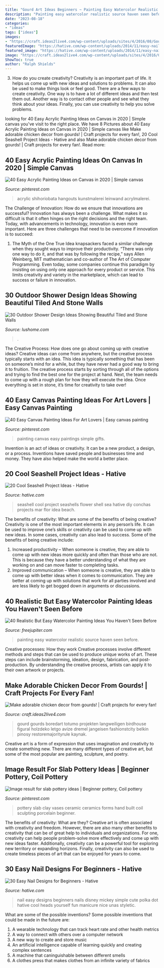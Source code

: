 ```yaml
---
title: "Gourd Art Ideas Beginners ~ Painting Easy Watercolor Realistic Source Haven Seen Before"
description: "Painting easy watercolor realistic source haven seen before"
date: "2023-08-18"
categories:
- "ideas"
tags: ["ideas"]
images:
- "https://craft.ideas2live4.com/wp-content/uploads/sites/4/2016/08/Gourd-Art-16.jpg"
featuredImage: "https://hative.com/wp-content/uploads/2014/11/easy-nail-designs/14-easy-nail-designs-for-beginners.jpg"
featured_image: "https://hative.com/wp-content/uploads/2014/11/easy-nail-designs/14-easy-nail-designs-for-beginners.jpg"
image: "https://craft.ideas2live4.com/wp-content/uploads/sites/4/2016/08/Gourd-Art-16.jpg"
ShowToc: true
author: "Ralph Shields"
---
```



3. How do you create creativity?
Creativity is an important part of life. It helps us come up with new ideas and solutions to problems. It can also be used to make things look or feel good. There are a few ways to create creativity. One way is to have a lot of different ideas and then test them out. Another way is to contact other people and see what they think about your ideas. Finally, you can use creativity to help you solve problems.

	

		
looking for 40 Easy Acrylic Painting Ideas on Canvas in 2020 | Simple canvas you've visit to the right place. We have 8 Pictures about 40 Easy Acrylic Painting Ideas on Canvas in 2020 | Simple canvas like Make adorable chicken decor from gourds! | Craft projects for every fan!, 20 Cool Seashell Project Ideas - Hative and also Make adorable chicken decor from gourds! | Craft projects for every fan!. Read more:
		
    
## 40 Easy Acrylic Painting Ideas On Canvas In 2020 | Simple Canvas

<img loading=lazy src="https://i.pinimg.com/736x/8f/6c/50/8f6c50dbdc6f4ba382d3cf647493c207.jpg" onerror="this.onerror=null;this.src='https://tse3.mm.bing.net/th?id=OIP.DsW9mbB9uUOv5xn-OUpRQwHaJ4&amp;pid=15.1';" alt="40 Easy Acrylic Painting Ideas on Canvas in 2020 | Simple canvas">

_Source: pinterest.com_

>acrylic shihoriobata hangouts kunstmalerei leinwand acrylmalerei. 

	

The Challenge of Innovation: How do we ensure that innovations are successful?
Innovation has always been a challenge. What makes it so difficult is that it often hinges on the right decisions and the right team. Today, with advancements in technology, innovation is even more important. Here are three challenges that need to be overcome if innovation is to succeed:
1. The Myth of the One True Idea
 knapsackers faced a similar challenge when they sought ways to improve their productivity. “There was only one way to do it, and that was by following the recipe,” says Allen Weinberg, MIT mathematician and co-author of The Art of Computer Programming. Even today, some companies continue this paradigm by insisting on using only one approach for every product or service. This limits creativity and variety in the marketplace, which can lead to success or failure in innovation.


    
## 30 Outdoor Shower Design Ideas Showing Beautiful Tiled And Stone Walls

<img loading=lazy src="https://www.lushome.com/wp-content/uploads/2015/04/outdoor-shower-design-ideas-12.jpg" onerror="this.onerror=null;this.src='https://tse3.mm.bing.net/th?id=OIP.V-P6Tu-TmOuOcJZIaeifFgAAAA&amp;pid=15.1';" alt="30 Outdoor Shower Design Ideas Showing Beautiful Tiled and Stone Walls">

_Source: lushome.com_

>. 

	

The Creative Process: How does one go about coming up with creative ideas?
Creative ideas can come from anywhere, but the creative process typically starts with an idea. This idea is typically something that has been on someone’s mind for a while, but they have never had a good way to bring it to fruition. The creative process starts by sorting through all of the options and trying to find the best one for the project at hand. Next, the team needs to come up with a rough plan for how they will execute the idea. Once everything is set in stone, it’s time for creativity to take over!

    
## 40 Easy Canvas Painting Ideas For Art Lovers | Easy Canvas Painting

<img loading=lazy src="https://i.pinimg.com/736x/c6/ba/d6/c6bad64b8793a012bbc8dc45d79ea241--birthday-gifts-for-her-art-birthday.jpg" onerror="this.onerror=null;this.src='https://tse1.mm.bing.net/th?id=OIP.N42D71YiSZtT6MAXoV1RsQHaLt&amp;pid=15.1';" alt="40 Easy Canvas Painting Ideas For Art Lovers | Easy canvas painting">

_Source: pinterest.com_

>painting canvas easy paintings simple gifts. 

	

Invention is an act of ideas or creativity. It can be a new product, a design, or a process. Inventions have saved people and businesses time and money. They have also helped make the world a better place.

    
## 20 Cool Seashell Project Ideas - Hative

<img loading=lazy src="http://hative.com/wp-content/uploads/2014/12/seashell-project-ideas/8-seashell-flower.jpg" onerror="this.onerror=null;this.src='https://tse2.mm.bing.net/th?id=OIP.DhHBkS07_Q0sr5Fnyjy0_QHaJ6&amp;pid=15.1';" alt="20 Cool Seashell Project Ideas - Hative">

_Source: hative.com_

>seashell cool project seashells flower shell sea hative diy conchas projects mar flor idea beach. 

	

The benefits of creativity: What are some of the benefits of being creative?
Creativity is one of the most important elements in any person’s life. It can be used to improve one’s skills or creativity can be used to come up with new ideas. In some cases, creativity can also lead to success. Some of the benefits of being creative include: 
1. Increased productivity – When someone is creative, they are able to come up with new ideas more quickly and often than those who are not. This is because they have a better understanding of what they are working on and can move faster to completing tasks. 
2. Improved communication – When someone is creative, they are able to come up with better ideas when it comes to communication. They are better at coming up with solutions that work for all parties involved and are less likely to get bogged down in arguments or discussions. 

    
## 40 Realistic But Easy Watercolor Painting Ideas You Haven&#039;t Seen Before

<img loading=lazy src="http://www.freejupiter.com/wp-content/uploads/2018/07/Easy-Watercolor-Painting-Ideas-17-1.jpg" onerror="this.onerror=null;this.src='https://tse2.mm.bing.net/th?id=OIP.IiV9_zKqqxTXnUxqC5iciQHaNK&amp;pid=15.1';" alt="40 Realistic But Easy Watercolor Painting Ideas You Haven&#039;t Seen Before">

_Source: freejupiter.com_

>painting easy watercolor realistic source haven seen before. 

	

Creative processes: How they work
Creative processes involve different methods and steps that can be used to produce unique works of art. These steps can include brainstorming, ideation, design, fabrication, and post-production. By understanding the creative process, artists can apply it to their own artwork or projects.

    
## Make Adorable Chicken Decor From Gourds! | Craft Projects For Every Fan!

<img loading=lazy src="https://craft.ideas2live4.com/wp-content/uploads/sites/4/2016/08/Gourd-Art-16.jpg" onerror="this.onerror=null;this.src='https://tse1.mm.bing.net/th?id=OIP.59chIYmSthCLgyNrgpicKwHaLH&amp;pid=15.1';" alt="Make adorable chicken decor from gourds! | Craft projects for every fan!">

_Source: craft.ideas2live4.com_

>gourd gourds boredart totumo projekten langweiligen birdhouse figural holzdeko letgo avize dremel jangeisen fashionstcity belkin pinosy restoremajorityrule kaynak. 

	

Creative art is a form of expression that uses imagination and creativity to create something new. There are many different types of creative art, but some of the most popular are painting, sculpture, and poetry.

    
## Image Result For Slab Pottery Ideas | Beginner Pottery, Coil Pottery

<img loading=lazy src="https://i.pinimg.com/736x/c0/1f/93/c01f93f0d9df29a65c08e8a6bcca0792.jpg" onerror="this.onerror=null;this.src='https://tse2.mm.bing.net/th?id=OIP.BFYXBWZKuFdM1bhv-6J4RwHaLJ&amp;pid=15.1';" alt="Image result for slab pottery ideas | Beginner pottery, Coil pottery">

_Source: pinterest.com_

>pottery slab clay vases ceramic ceramics forms hand built coil sculpting porcelain beginner. 

	

The benefits of creativity: What are they?
Creative art is often associated with creativity and freedom. However, there are also many other benefits to creativity that can be of great help to individuals and organizations. For one, creativity can help people problem-solve more effectively and come up with new ideas faster. Additionally, creativity can be a powerful tool for exploring new territory or expanding horizons. Finally, creativity can also be used to create timeless pieces of art that can be enjoyed for years to come.

    
## 30 Easy Nail Designs For Beginners - Hative

<img loading=lazy src="https://hative.com/wp-content/uploads/2014/11/easy-nail-designs/14-easy-nail-designs-for-beginners.jpg" onerror="this.onerror=null;this.src='https://tse3.mm.bing.net/th?id=OIP.BXEyKYcs6zdx4CWZnkmKeQHaJ4&amp;pid=15.1';" alt="30 Easy Nail Designs for Beginners - Hative">

_Source: hative.com_

>nail easy designs beginners nails disney mickey simple cute polka dot hative cool heads yourself fun manicure nice unas styletic. 

	

What are some of the possible inventions?
Some possible inventions that could be made in the future are: 
1. A wearable technology that can track heart rate and other health metrics 
2. A way to connect with others over a computer network 
3. A new way to create and store music 
4. An artificial intelligence capable of learning quickly and creating complex sentences 
5. A machine that caninguishable between different smells 
6. A clothes press that makes clothes from an infinite variety of fabrics 


